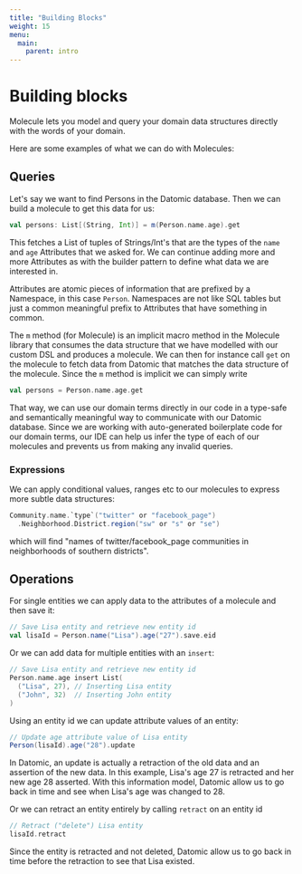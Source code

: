 ```yaml
---
title: "Building Blocks"
weight: 15
menu:
  main:
    parent: intro
---
```


# Building blocks

Molecule lets you model and query your domain data structures directly with the words of your domain.

Here are some examples of what we can do with Molecules:

## Queries

Let's say we want to find Persons in the Datomic database. Then we can build a molecule to get this data for us:

```scala
val persons: List[(String, Int)] = m(Person.name.age).get
```
This fetches a List of tuples of Strings/Int's that are the types of the `name` and `age` Attributes that we asked for. We can continue adding more and more Attributes as with the builder pattern to define what data we are interested in.



Attributes are atomic pieces of information that are prefixed by a Namespace, in this case `Person`. Namespaces are not like SQL tables but just a common meaningful prefix to Attributes that have something in common.

The `m` method (for Molecule) is an implicit macro method in the Molecule library that consumes the data structure that we have modelled with our custom DSL and produces a molecule. We can then for instance call `get` on the molecule to fetch data from Datomic that matches the data structure of the molecule. Since the `m` method is implicit we can simply write
```scala
val persons = Person.name.age.get
```
That way, we can use our domain terms directly in our code in a type-safe and semantically meaningful way to communicate with our Datomic database. Since we are working with auto-generated boilerplate code for our domain terms, our IDE can help us infer the type of each of our molecules and prevents us from making any invalid queries.



### Expressions

We can apply conditional values, ranges etc to our molecules to express more subtle data structures:

```scala
Community.name.`type`("twitter" or "facebook_page")
  .Neighborhood.District.region("sw" or "s" or "se")
```
which will find "names of twitter/facebook_page communities in neighborhoods of southern districts".


## Operations

For single entities we can apply data to the attributes of a molecule and then save it:

```scala
// Save Lisa entity and retrieve new entity id
val lisaId = Person.name("Lisa").age("27").save.eid
```
Or we can add data for multiple entities with an `insert`:

```scala
// Save Lisa entity and retrieve new entity id
Person.name.age insert List(
  ("Lisa", 27), // Inserting Lisa entity
  ("John", 32)  // Inserting John entity  
)
```
Using an entity id we can update attribute values of an entity:
```scala
// Update age attribute value of Lisa entity
Person(lisaId).age("28").update
```
In Datomic, an update is actually a retraction of the old data and an assertion of the new data. In this example, Lisa's age 27 is retracted and her new age 28 asserted. With this information model, Datomic allow us to go back in time and see when Lisa's age was changed to 28.

Or we can retract an entity entirely by calling `retract` on an entity id
```scala
// Retract ("delete") Lisa entity
lisaId.retract
```
Since the entity is retracted and not deleted, Datomic allow us to go back in time before the retraction to see that Lisa existed.



